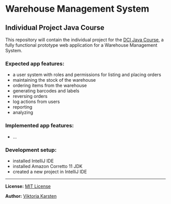 # Warehouse Management System
## Individual Project Java Course

This repository will contain the individual project for the [DCI Java Course](https://digitalcareerinstitute.org/), a fully functional prototype web application for a Warehouse Management System.

### Expected app features:
- a user system with roles and permissions for listing and placing orders
- maintaining the stock of the warehouse
- ordering items from the warehouse
- generating barcodes and labels
- reversing orders
- log actions from users
- reporting
- analyzing

### Implemented app features:
- ...

### Development setup:
- installed IntelliJ IDE
- installed Amazon Corretto 11 JDK
- created a new project in IntelliJ IDE

---

**License:**
[MIT License](LICENSE.txt)

**Author:** 
[Viktoria Karsten](https://github.com/vkarsten) 


